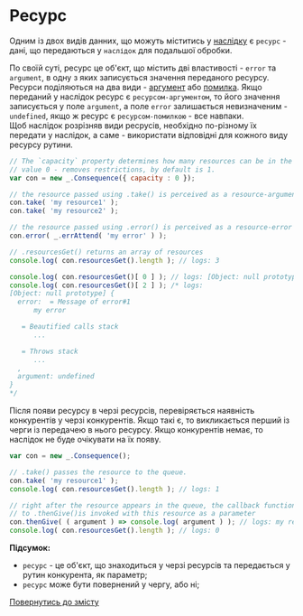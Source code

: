 # Ресурс

Одним із двох видів данних, що можуть міститись у [наслідку](./Consequence.md#наслідок) є `ресурс` - дані, що передаються
у `наслідок` для подальшої обробки.

По своїй суті, ресурс це об'єкт, що містить дві властивості - `error` та `argument`, в одну з яких записується значення
переданого ресурсу.
Ресурси поділяються на два види - [аргумент](./ResourceArgument.md#ресурс-аргумент) або [помилка](./ResourceError.md#ресурс-помилка).
Якщо переданий у наслідок ресурс є `ресурсом-аргументом`, то його значення записується у поле `argument`, а поле `error`
залишаєтьcя невизначеним - `undefined`, якщо ж ресурс є `ресурсом-помилкою` - все навпаки.\
Щоб наслідок розрізняв види ресрусів, необхідно по-різному їх передати у наслідок, а саме - використати
відповідні для кожного виду ресурсу рутини.
```js
// The `capacity` property determines how many resources can be in the resource queue at a time.
// value 0 - removes restrictions, by default is 1.
var con = new _.Consequence({ capacity : 0 });

// the resource passed using .take() is perceived as a resource-argument
con.take( 'my resource1' );
con.take( 'my resource2' );

// the resource passed using .error() is perceived as a resource-error
con.error( _.errAttend( 'my error' ) );

// .resourcesGet() returns an array of resources
console.log( con.resourcesGet().length ); // logs: 3

console.log( con.resourcesGet()[ 0 ] ); // logs: [Object: null prototype] { error: undefined, argument: 'my resource1' }
console.log( con.resourcesGet()[ 2 ] ); /* logs:
[Object: null prototype] {
  error:  = Message of error#1
      my error

   = Beautified calls stack
      ...

   = Throws stack
      ...
  ,
  argument: undefined
}
*/
```

Після появи ресурсу в черзі ресурсів, перевіряється наявність конкурентів у черзі конкурентів. Якщо такі є, то
викликається перший із черги із передачею в нього ресурсу. Якщо конкурентів немає, то наслідок не буде очікувати на їх появу.
```js
var con = new _.Consequence();

// .take() passes the resource to the queue.
con.take( 'my resource1' );
console.log( con.resourcesGet().length ); // logs: 1

// right after the resource appears in the queue, the callback function that was passed
// to .thenGive()is invoked with this resource as a parameter
con.thenGive( ( argument ) => console.log( argument ) ); // logs: my resource1
console.log( con.resourcesGet().length ); // logs: 0
```

**Підсумок:**

- `ресурс` - це об'єкт, що знаходиться у черзі ресурсів та передається у рутин конкурента, як параметр;
- `ресурс` може бути повернений у чергу, або ні;


[Повернутись до змісту](../README.md#концепції)
